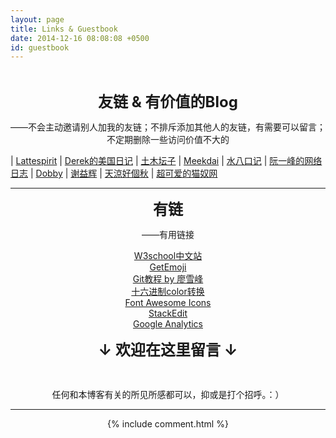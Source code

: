 ```yaml
---
layout: page
title: Links & Guestbook
date: 2014-12-16 08:08:08 +0500
id: guestbook
---
```


<center><i class="fa fa-link fa-3x" align:></i></center>

<br>

<p><center><strong><font size="5">友链 & 有价值的Blog</font></strong></center></p>
<p></p><center>——不会主动邀请别人加我的友链；不排斥添加其他人的友链，有需要可以留言；不定期删除一些访问价值不大的</center><p></p>

\| [Lattespirit](http://www.lattespirit.com/) \| [Derek的美国日记](http://cn.derekyang.us/) \| [土木坛子](https://tumutanzi.com/) \| [Meekdai](http://meekdai.com/) \| [水八口记](https://shuiba.co/) \| [阮一峰的网络日志](http://www.ruanyifeng.com/blog/) \| [Dobby](https://dobby.me) \| [谢益辉](https://yihui.name/cn/) \| [天涼好個秋](https://stray.love/?status=loaded) \| [超可爱的猫奴网](http://mao.nu)

------

<p><center><strong><font size="5">有链</font></strong></center></p>
<p></p><center>——有用链接</center><p></p>
<p></p><center><a href="http://www.w3school.com.cn/h.asp">W3school中文站</a> <br>
<center><a href="http://getemoji.com/">GetEmoji</a> <br>
<center><a href="http://www.liaoxuefeng.com/wiki/0013739516305929606dd18361248578c67b8067c8c017b000">Git教程 by 廖雪峰</a> <br>
<center><a href="http://www.colorhexa.com/">十六进制color转换</a> <br>
<center><a href="http://fortawesome.github.io/Font-Awesome/icons/">Font Awesome Icons</a> <br>
<center><a href="https://stackedit.io/editor">StackEdit</a><br>
<center><a href="https://analytics.google.com/">Google Analytics</a><br>
</center></center></center></center></center><p></p>
<p><center><strong><font size="5">↓ 欢迎在这里留言 ↓</font></strong></center></p><br>
<p></p><center>任何和本博客有关的所见所感都可以，抑或是打个招呼。：）</center><p></p>
<hr>
{% include comment.html %}




